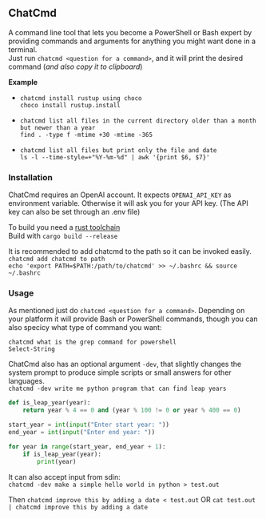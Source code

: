 ## ChatCmd 
A command line tool that lets you become a PowerShell or Bash expert by providing commands and arguments for anything you might want done in a terminal.  
Just run `chatcmd <question for a command>`, and it will print the desired command (*and also copy it to clipboard*)

**Example**

- `chatcmd install rustup using choco`  
`choco install rustup.install`

- `chatcmd list all files in the current directory older than a month but newer than a year`  
`find . -type f -mtime +30 -mtime -365`

- `chatcmd list all files but print only the file and date`  
`ls -l --time-style=+"%Y-%m-%d" | awk '{print $6, $7}'`


### Installation
ChatCmd requires an OpenAI account. It expects `OPENAI_API_KEY` as environment variable. Otherwise it will ask you for your API key. (The API key can also be set through an .env file)

To build you need a [rust toolchain](https://rustup.rs/)  
Build with `cargo build --release`

It is recommended to add chatcmd to the path so it can be invoked easily.   
`chatcmd add chatcmd to path`  
`echo 'export PATH=$PATH:/path/to/chatcmd' >> ~/.bashrc && source ~/.bashrc`

### Usage
As mentioned just do `chatcmd <question for a command>`. Depending on your platform it will provide Bash or PowerShell commands, though you can also specicy what type of command you want:

`chatcmd what is the grep command for powershell`  
`Select-String`


ChatCmd also has an optional argument `-dev`, that slightly changes the system prompt to produce simple scripts or small answers for other languages.  
`chatcmd -dev write me python program that can find leap years`

```python
def is_leap_year(year):
    return year % 4 == 0 and (year % 100 != 0 or year % 400 == 0)

start_year = int(input("Enter start year: "))
end_year = int(input("Enter end year: "))

for year in range(start_year, end_year + 1):
    if is_leap_year(year):
        print(year)

```

It can also accept input from sdin:  
`chatcmd -dev make a simple hello world in python > test.out`

Then
`chatcmd improve this by adding a date < test.out`
OR
`cat test.out | chatcmd improve this by adding a date`

